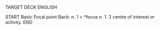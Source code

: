 TARGET DECK
ENGLISH

START
Basic
Focal point
Back: n. 1 = *focus n. 1. 2 centre of interest or activity.
END
